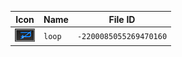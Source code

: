 | Icon | Name | File ID |
| ---  | ---  | ---     |
| ![](loop.png) | `loop` | `-2200085055269470160` |
